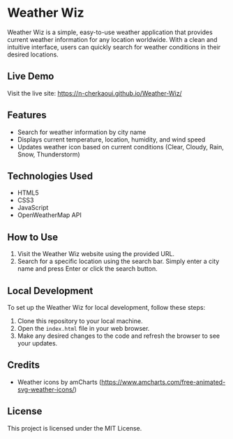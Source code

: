 # Weather Wiz

Weather Wiz is a simple, easy-to-use weather application that provides current weather information for any location worldwide. With a clean and intuitive interface, users can quickly search for weather conditions in their desired locations.

## Live Demo

Visit the live site: https://n-cherkaoui.github.io/Weather-Wiz/

## Features

- Search for weather information by city name
- Displays current temperature, location, humidity, and wind speed
- Updates weather icon based on current conditions (Clear, Cloudy, Rain, Snow, Thunderstorm)

## Technologies Used

- HTML5
- CSS3
- JavaScript
- OpenWeatherMap API

## How to Use

1. Visit the Weather Wiz website using the provided URL.
2. Search for a specific location using the search bar. Simply enter a city name and press Enter or click the search button.

## Local Development

To set up the Weather Wiz for local development, follow these steps:

1. Clone this repository to your local machine.
2. Open the `index.html` file in your web browser.
3. Make any desired changes to the code and refresh the browser to see your updates.

## Credits

- Weather icons by amCharts (https://www.amcharts.com/free-animated-svg-weather-icons/)

## License

This project is licensed under the MIT License.
